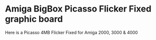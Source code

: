 # Amiga BigBox Picasso Flicker Fixed graphic board
Here is a Picasso 4MB Flicker Fixed for Amiga 2000, 3000 &amp; 4000
